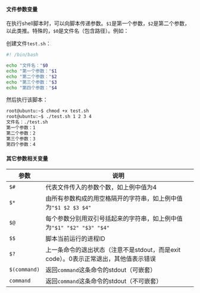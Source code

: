 

#### 文件参数变量
在执行shell脚本时，可以向脚本传递参数。`$1`是第一个参数，`$2`是第二个参数，以此类推。特殊的，`$0`是文件名（包含路径）。例如：

创建文件`test.sh`：
```sh
#! /bin/bash

echo "文件名："$0
echo "第一个参数："$1
echo "第二个参数："$2
echo "第三个参数："$3
echo "第四个参数："$4
```
然后执行该脚本：
```sh
root@ubuntu:~$ chmod +x test.sh 
root@ubuntu:~$ ./test.sh 1 2 3 4
文件名：./test.sh
第一个参数：1
第二个参数：2
第三个参数：3
第四个参数：4
```

#### 其它参数相关变量

| 参数         | 说明                                                                             |
|--------------|---------------------------------------------------------------------------------|
| `$#`         | 代表文件传入的参数个数，如上例中值为4                                               |
| `$*`         | 由所有参数构成的用空格隔开的字符串，如上例中值为`"$1 $2 $3 $4"`                      |
| `$@`	       | 每个参数分别用双引号括起来的字符串，如上例中值为`"$1" "$2" "$3" "$4"`                |
| `$$`         | 脚本当前运行的进程ID                                                              |
| `$?`         | 上一条命令的退出状态（注意不是stdout，而是exit code）。0表示正常退出，其他值表示错误   |
| `$(command)` | 返回`command`这条命令的stdout（可嵌套）                                            |
| `command`    | 返回`command`这条命令的stdout（不可嵌套）                                          |
